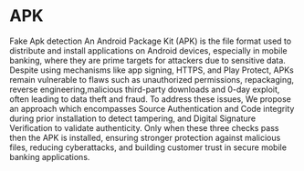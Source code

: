# APK
Fake Apk detection
An Android Package Kit (APK) is the file format used to distribute and install applications on Android devices, especially in mobile banking, where they are prime targets for attackers due to sensitive data. Despite using mechanisms like app signing, HTTPS, and Play Protect, APKs remain vulnerable to flaws such as unauthorized permissions, repackaging, reverse engineering,malicious third-party downloads and 0-day exploit, often leading to data theft and fraud. To address these issues, We propose an approach which encompasses Source Authentication and Code integrity during prior installation to detect tampering, and Digital Signature Verification to validate authenticity. Only when these three checks pass then the APK is installed, ensuring stronger protection against malicious files, reducing cyberattacks, and building customer trust in secure mobile banking applications.
